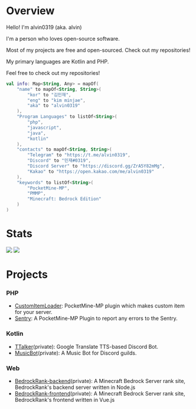 # Overview

Hello! I'm alvin0319 (aka. alvin)

I'm a person who loves open-source software.

Most of my projects are free and open-sourced. Check out my repositories!

My primary languages are Kotlin and PHP.

Feel free to check out my repositories!

```kotlin
val info: Map<String, Any> = mapOf(
    "name" to mapOf<String, String>(
        "kor" to "김민재",
        "eng" to "kim minjae",
        "aka" to "alvin0319"
    ),
    "Program Languages" to listOf<String>(
        "php",
        "javascript",
        "java",
        "kotlin"
    ),
    "contacts" to mapOf<String, String>(
        "Telegram" to "https://t.me/alvin0319",
        "Discord" to "민재#0319",
        "Discord Server" to "https://discord.gg/ZrA5Y82mMg",
        "Kakao" to "https://open.kakao.com/me/alvin0319"
    ),
    "keywords" to listOf<String>(
        "PocketMine-MP",
        "PMMP",
        "Minecraft: Bedrock Edition"
    )
)
```


# Stats
![](https://github-readme-stats.vercel.app/api?username=alvin0319&show_icons=true&title_color=fff&icon_color=79ff97&text_color=9f9f9f&bg_color=151515&count_private=true)
![](https://github-readme-stats.vercel.app/api/top-langs?username=alvin0319&langs_count=4&count_private=true&theme=nord)

# Projects

### PHP
* [CustomItemLoader](https://github.com/alvin0319/CustomItemLoader): PocketMine-MP plugin which makes custom item for your server.
* [Sentry](https://github.com/alvin0319/Sentry): A PocketMine-MP Plugin to report any errors to the Sentry.

### Kotlin
* [TTalker](https://github.com/alvin0319/TTalker)(private): Google Translate TTS-based Discord Bot.
* [MusicBot](https://github.com/alvin0319/MusicBot)(private): A Music Bot for Discord guilds.

### Web
* [BedrockRank-backend](https://github.com/BedrockRank/BedrockRank-backend)(private): A Minecraft Bedrock Server rank site, BedrockRank's backend server written in Node.js
* [BedrockRank-frontend](https://github.com/BedrockRank/BedrockRank-frontend)(private): A Minecraft Bedrock Server rank site, BedrockRank's frontend written in Vue.js

